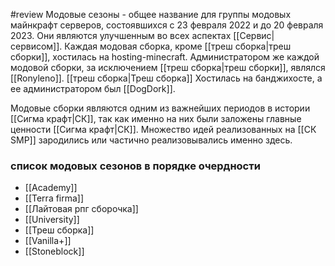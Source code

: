 #review 
Модовые сезоны  - общее название для группы модовых майнкрафт серверов, состоявшихся с 23 февраля 2022 и до 20 февраля 2023. Они являются улучшенным во всех аспектах [[Cервис|сервисом]].
Каждая модовая сборка, кроме [[треш сборка|треш сборки]], хостилась на hosting-minecraft. Администратором же каждой модовой сборки, за исключением [[треш сборка|треш сборки]], являлся [[Ronyleno]]. [[треш сборка|Треш сборка]] Хостилась на банджихосте, а ее администратором был [[DogDork]].

Модовые сборки являются одним из важнейших периодов в истории [[Сигма крафт|СК]], так как именно на них были заложены главные ценности [[Сигма крафт|СК]]. Множество идей реализованных на [[СК SMP]] зародились или частично реализовывались именно здесь.
### список модовых сезонов в порядке очердности
* [[Academy]]
* [[Terra firma]]
* [[Лайтовая рпг сборочка]]
*  [[University]]
* [[Треш сборка]]
* [[Vanilla+]]
* [[Stoneblock]]